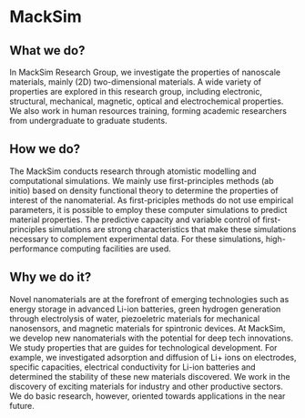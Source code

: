# MackSim

## What we do?

In MackSim Research Group, we investigate the properties of nanoscale materials, mainly (2D) two-dimensional materials. A wide variety of properties are explored in this research group, including electronic, structural, mechanical, magnetic, optical and electrochemical properties. We also work in human resources training, forming academic researchers from undergraduate to graduate students.

## How we do?
The MackSim conducts research through atomistic modelling and computational simulations. We mainly use first-principles methods (ab initio) based on density functional theory to determine the properties of interest of the nanomaterial. As first-priciples methods do not use empirical parameters, it is possible to employ these computer simulations to predict material properties. The predictive capacity and variable control of first-principles simulations are strong characteristics that make these simulations necessary to complement experimental data. For these simulations, high-performance computing facilities are used.

## Why we do it?
Novel nanomaterials are at the forefront of emerging technologies such as energy storage in advanced Li-ion batteries, green hydrogen generation through electrolysis of water, piezoeletric materials for mechanical nanosensors, and magnetic materials for spintronic devices. At MackSim, we develop new nanomaterials with the potential for deep tech innovations. We study properties that are guides for technological development. For example, we investigated adsorption and diffusion of Li+ ions on electrodes, specific capacities, electrical conductivity for Li-ion batteries and determined the stability of these new materials discovered. We work in the discovery of exciting materials for industry and other productive sectors. We do basic research, however, oriented towards applications in the near future.
